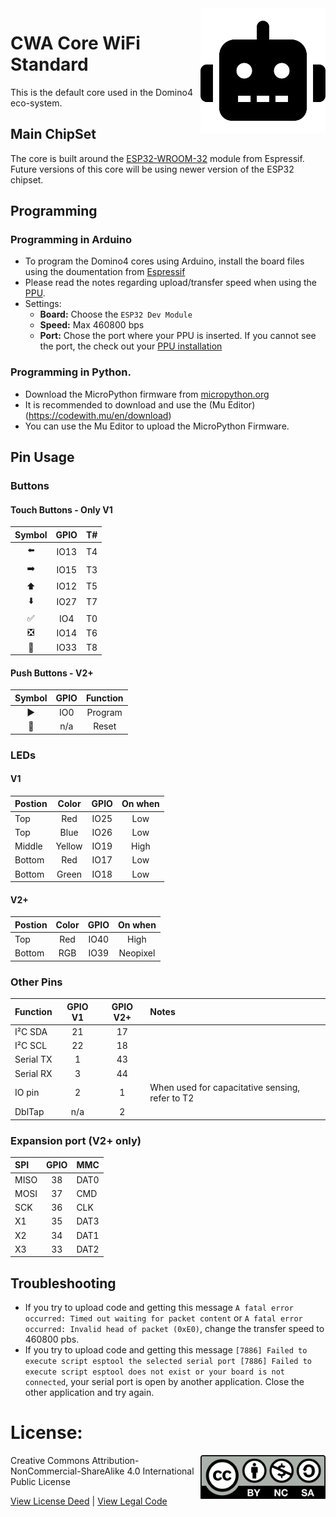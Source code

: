 <img src="assets/CWA.svg" width=200 align="right">

# CWA Core WiFi Standard
This is the default core used in the Domino4 eco-system.

## Main ChipSet
The core is built around the [ESP32-WROOM-32](https://www.espressif.com/sites/default/files/documentation/esp32-wroom-32_datasheet_en.pdf) module from Espressif. Future versions of this core will be using newer version of the ESP32 chipset.

## Programming

### Programming in Arduino
- To program the Domino4 cores using Arduino, install the board files using the doumentation from [Espressif](https://github.com/espressif/arduino-esp32)
- Please read the notes regarding upload/transfer speed when using the [PPU](https://github.com/domino4com/PPU).
- Settings:
  - **Board:** Choose the ```ESP32 Dev Module```
  - **Speed:** Max 460800 bps
  - **Port:** Chose the port where your PPU is inserted. If you cannot see the port, the check out your [PPU installation](https://github.com/domino4com/PPU)

### Programming in Python.
- Download the MicroPython firmware from [micropython.org](https://micropython.org/download/esp32/)
- It is recommended to download and use the (Mu Editor)(https://codewith.mu/en/download)
- You can use the Mu Editor to upload the MicroPython Firmware.

## Pin Usage
### Buttons 
#### Touch Buttons - Only V1
| Symbol | GPIO | T# |
|:-----------------------------:|:----:|:--:|
| :arrow_left:                  | IO13 | T4|
| :arrow_right:                 | IO15 | T3|
| :arrow_up:                    | IO12 | T5|
| :arrow_down:                  | IO27 | T7|
| :white_check_mark:            | IO4  | T0|
| :negative_squared_cross_mark: | IO14 | T6|
| :robot:                       | IO33 | T8|
#### Push Buttons - V2+
| Symbol | GPIO | Function |
|:-----------------------------:|:----:|:--:|
| :arrow_forward:                 | IO0 | Program |
| :arrows_counterclockwise:               | n/a | Reset |

### LEDs
#### V1
| Postion | Color | GPIO | On when|
|:-----------------------------|:----:|:--:|:--:
|  Top |Red| IO25 | Low |
|  Top |Blue| IO26 | Low |
|  Middle |Yellow| IO19 | High |
|  Bottom |Red| IO17 | Low |
|  Bottom |Green| IO18 | Low |

#### V2+
| Postion | Color | GPIO | On when|
|:-----------------------------|:----:|:--:|:--:
|  Top |Red| IO40 | High |
|  Bottom |RGB| IO39 | Neopixel |

### Other Pins
| Function |  GPIO V1 |GPIO V2+ | Notes|
|:-----------------------------|:----:|:----:|:--|
|  I²C SDA |21|17||
|  I²C SCL |22|18 ||
|  Serial TX |1|43 ||
|  Serial RX |3|44 ||
|  IO pin |2|1 |When used for capacitative sensing, refer to T2|
| DblTap |n/a|2|

### Expansion port (V2+ only)
| SPI |  GPIO | MMC | 
|:-----------------------------|:----:|:--|
|  MISO |38|DAT0|
|  MOSI |37|CMD |
|  SCK  |36|CLK |
|  X1   |35|DAT3 |
|  X2   |34|DAT1 |
|  X3   |33|DAT2 |

## Troubleshooting
- If you try to upload code and getting this message ```A fatal error occurred: Timed out waiting for packet content``` or ```A fatal error occurred: Invalid head of packet (0xE0)```, change the transfer speed to 460800 pbs.
- If you try to upload code and getting this message ```[7886] Failed to execute script esptool the selected serial port [7886] Failed to execute script esptool
does not exist or your board is not connected```, your serial port is open by another application. Close the other application and try again.

# License: 
<img src="assets/CC-BY-NC-SA.svg" width=200 align="right">
Creative Commons Attribution-NonCommercial-ShareAlike 4.0 International Public License

[View License Deed](https://creativecommons.org/licenses/by-nc-sa/4.0/) | [View Legal Code](https://creativecommons.org/licenses/by-nc-sa/4.0/legalcode)

